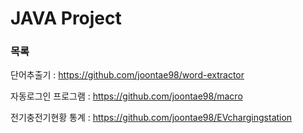 # JAVA Project

### 목록

단어추출기 : <https://github.com/joontae98/word-extractor>

자동로그인 프로그램 : <https://github.com/joontae98/macro>

전기충전기현황 통계 : <https://github.com/joontae98/EVchargingstation>
